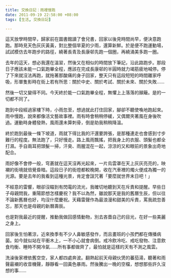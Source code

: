 ```yaml
---
title: 交換日記：雨裡慢跑
date: 2011-09-19 22:58:00 +08:00
tags: [生活, 交換日記]

---
```


這天放學時間早，歸家前在圖書館讀了會兒書，回家以後見時間尚早，便決意跑跑。那時見天色灰灰黃黃，對比整個旱夏的少雨，還算新鮮。於是便不跑運動場，試試模仿去年跑步的路徑，繞著長青及長康邨先跑一個圈，再繞涌美多跑一圈。  
  
去年的這天，想必我還在溫習，然後又在相似的時間放下筆記，沿此路跑步。那段日子應該未能一口氣跑畢全程，應該在完成長康邨的半圓時就力竭筋疲地喊停。停了下來就沒法再跑，就拖著那酸痛的身子回家，整天只有這段短短的時間離家呼吸，形單隻影時在街上若有所思：關於中史、關於考試、關於未來、關於失敗……  
  
然後一切又變得不同。今天終於能一口氣跑畢全程，無懼上上落落的顛簸。是的一切都不同了。  
  
跑到中段經過家樓下時，小雨忽至，想過就此打住回家，腳卻不聽使喚地跑起來。雨中慢跑，說來都像活文藝故事裡。雨有時會稍稍停緩，又偶爾夾著風在身後吹過。運動時身體發熱，風雨還未算刺骨，倒是助我稍稍降溫。  
  
終於跑到最後一條下坡道，雨就下得比我的汗還要誇張，是那種連走也會感到寸步難行的程度。無法跑了，只好慢走。路上風雨飄搖，把我身上的衣服、頭髮也都全打濕。手自兩耳把頭髮一掃，汗臭、雨腥混在一起，涼涼的又和眼前的景象出奇地配合。  
  
雨好像不會停一般，穹蒼就在這天沒再光起來，一片烏雲罩在天上灰灰亮亮的，映襯的街境就倍覺昏暗。這段日子的街燈都較晚開，收在汽車裡的燭火便成為獨一的光源。要是去年的我看到這種光景，肯定會詛咒著「要麼就世界末日吧！」  
  
不經意的雷響，眼卻沒瞄到有閃電的流光，我確切地聽到天在斥責和提醒。早些日子母親問我，重陽節想怎樣慶祝？我不以為然，雖說那天是我的舊曆生辰，但以往不論新舊曆也好，均沒什麼慶祝。天藉雷聲作為最浪漫和甜美的斥責，罵我疏忽善忘，那天也是母親的新曆壽辰。  
  
也是對我最近的提醒，推動我做回感情動物，別去吝嗇自己的目光，在好一些美麗之身上。  
  
回家後生怕著涼，近來換季有不少人鼻敏感發作，而且畫班的小孩們都在傳播病菌。如今就似站在平衝木上，一不小心就會病倒。戒冷飲冷吃、戒吃發物、注意飲食均衡、睡時不開冷氣……所有事都做齊了，最怕就是這樣的天有不測之風雲。  
  
洗澡後家裡依舊空空，家人都四處奔波。翻熱起前天母親伙煲的蕃茄湯，聽著和雨聲最襯的收音機聲，靜靜看一回黃色暴雨。然後騰出一晚的空檔，想想那些許久沒想的事……
